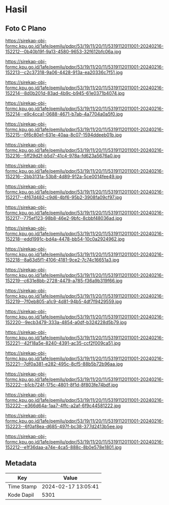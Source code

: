 # Hasil

## Foto C Plano

https://sirekap-obj-formc.kpu.go.id/1afe/pemilu/pdpr/53/19/11/20/11/5319112011001-20240216-152212--0b40b19f-9a13-4580-9653-32f612bfc06a.jpg

https://sirekap-obj-formc.kpu.go.id/1afe/pemilu/pdpr/53/19/11/20/11/5319112011001-20240216-152213--c2c37318-9a06-4428-913a-ea20336c7f51.jpg

https://sirekap-obj-formc.kpu.go.id/1afe/pemilu/pdpr/53/19/11/20/11/5319112011001-20240216-152214--8d0b201d-83ad-4b9c-b945-61e0371b4074.jpg

https://sirekap-obj-formc.kpu.go.id/1afe/pemilu/pdpr/53/19/11/20/11/5319112011001-20240216-152214--e9c4cca1-0688-4671-b7ab-4a7704a0a5f0.jpg

https://sirekap-obj-formc.kpu.go.id/1afe/pemilu/pdpr/53/19/11/20/11/5319112011001-20240216-152215--0f6c80e1-631e-40aa-8c07-1594ddeeb01b.jpg

https://sirekap-obj-formc.kpu.go.id/1afe/pemilu/pdpr/53/19/11/20/11/5319112011001-20240216-152216--5ff29d2f-b5d7-41c4-978a-fd623a5676a0.jpg

https://sirekap-obj-formc.kpu.go.id/1afe/pemilu/pdpr/53/19/11/20/11/5319112011001-20240216-152216--2bb3131a-53b8-4d89-912a-5ce0014fee49.jpg

https://sirekap-obj-formc.kpu.go.id/1afe/pemilu/pdpr/53/19/11/20/11/5319112011001-20240216-152217--4f67d482-c9d6-4bf6-95b2-3908fa09cf97.jpg

https://sirekap-obj-formc.kpu.go.id/1afe/pemilu/pdpr/53/19/11/20/11/5319112011001-20240216-152217--775ef123-98b8-46e2-9bfc-8cbbf48036ad.jpg

https://sirekap-obj-formc.kpu.go.id/1afe/pemilu/pdpr/53/19/11/20/11/5319112011001-20240216-152218--edd1991c-bd4a-4478-bb54-10c0a2924962.jpg

https://sirekap-obj-formc.kpu.go.id/1afe/pemilu/pdpr/53/19/11/20/11/5319112011001-20240216-152218--8a63d5f1-4106-4181-9ce2-7c74c16651a3.jpg

https://sirekap-obj-formc.kpu.go.id/1afe/pemilu/pdpr/53/19/11/20/11/5319112011001-20240216-152219--c631e8bb-2728-4479-a785-f36a9b319f66.jpg

https://sirekap-obj-formc.kpu.go.id/1afe/pemilu/pdpr/53/19/11/20/11/5319112011001-20240216-152219--7f0eb805-a1c9-4d81-94b5-4df7f9429559.jpg

https://sirekap-obj-formc.kpu.go.id/1afe/pemilu/pdpr/53/19/11/20/11/5319112011001-20240216-152220--9ecb3479-333a-4854-a0df-b324228d5b79.jpg

https://sirekap-obj-formc.kpu.go.id/1afe/pemilu/pdpr/53/19/11/20/11/5319112011001-20240216-152221--42f18a5e-8240-4391-ac35-ccf2f009ca51.jpg

https://sirekap-obj-formc.kpu.go.id/1afe/pemilu/pdpr/53/19/11/20/11/5319112011001-20240216-152221--7df0a381-e282-495c-8cf5-88b5b72b96aa.jpg

https://sirekap-obj-formc.kpu.go.id/1afe/pemilu/pdpr/53/19/11/20/11/5319112011001-20240216-152222--b1cb724f-175c-4801-8f1d-8f803fe74bdf.jpg

https://sirekap-obj-formc.kpu.go.id/1afe/pemilu/pdpr/53/19/11/20/11/5319112011001-20240216-152222--e366d64a-1aa7-4ffc-a2af-6f9c44581222.jpg

https://sirekap-obj-formc.kpu.go.id/1afe/pemilu/pdpr/53/19/11/20/11/5319112011001-20240216-152223--6f0af8ea-d685-497f-bc38-377d2413b5ee.jpg

https://sirekap-obj-formc.kpu.go.id/1afe/pemilu/pdpr/53/19/11/20/11/5319112011001-20240216-152212--e1f36daa-a74e-4ca5-888c-8b0e578e1801.jpg


## Metadata

| Key        | Value               |
| ---------- | ------------------- |
| Time Stamp | 2024-02-17 13:05:41 |
| Kode Dapil | 5301                |




